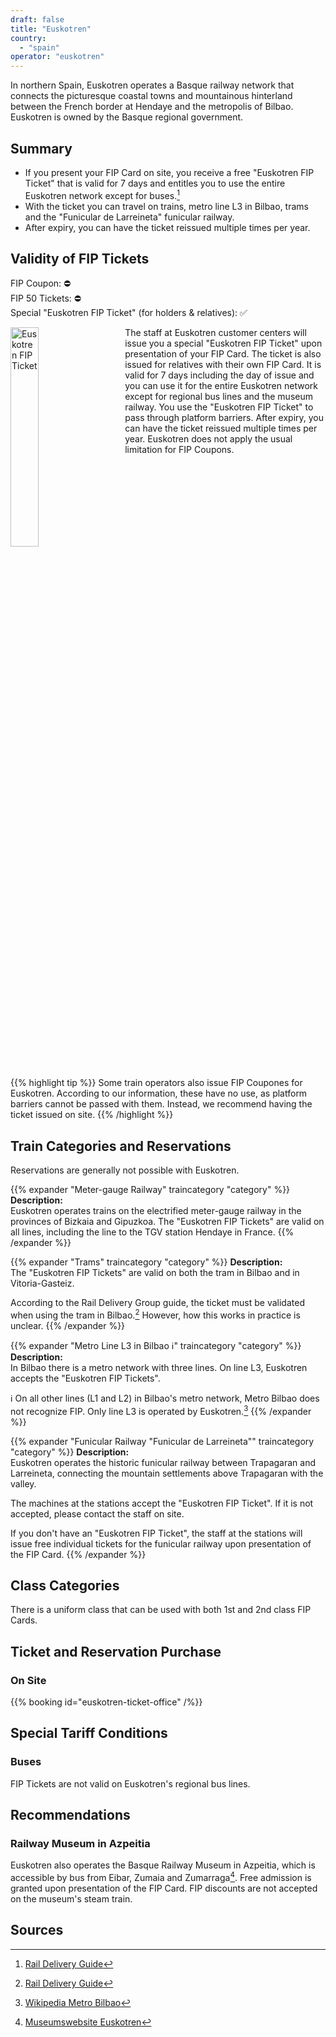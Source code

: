 ```yaml
---
draft: false
title: "Euskotren"
country:
  - "spain"
operator: "euskotren"
---
```


In northern Spain, Euskotren operates a Basque railway network that connects the picturesque coastal towns and mountainous hinterland between the French border at Hendaye and the metropolis of Bilbao. Euskotren is owned by the Basque regional government.

## Summary

- If you present your FIP Card on site, you receive a free "Euskotren FIP Ticket" that is valid for 7 days and entitles you to use the entire Euskotren network except for buses.[^1]
- With the ticket you can travel on trains, metro line L3 in Bilbao, trams and the "Funicular de Larreineta" funicular railway.
- After expiry, you can have the ticket reissued multiple times per year.

## Validity of FIP Tickets

FIP Coupon: ⛔ \
FIP 50 Tickets: ⛔ \
Special "Euskotren FIP Ticket" (for holders & relatives): ✅

<!-- TODO: Replace with markdown image and find ways to customize width -->
<img src="/en/operator/euskotren/images/euskotren_fip_ticket.webp" alt="Euskotren FIP Ticket" style="width: 30%; float: left; margin-right: 2rem; margin-bottom: 1rem">
The staff at Euskotren customer centers will issue you a special "Euskotren FIP Ticket" upon presentation of your FIP Card.
The ticket is also issued for relatives with their own FIP Card. It is valid for 7 days including the day of issue and you can use it for the entire Euskotren network except for regional bus lines and the museum railway.
You use the "Euskotren FIP Ticket" to pass through platform barriers. After expiry, you can have the ticket reissued multiple times per year. Euskotren does not apply the usual limitation for FIP Coupons.

<br style="clear:both" aria-hidden="true" />

{{% highlight tip %}}
Some train operators also issue FIP Coupones for Euskotren. According to our information, these have no use, as platform barriers cannot be passed with them. Instead, we recommend having the ticket issued on site.
{{% /highlight %}}

## Train Categories and Reservations

Reservations are generally not possible with Euskotren.

{{% expander "Meter-gauge Railway" traincategory "category" %}}
**Description:** \
Euskotren operates trains on the electrified meter-gauge railway in the provinces of Bizkaia and Gipuzkoa. The "Euskotren FIP Tickets" are valid on all lines, including the line to the TGV station Hendaye in France.
{{% /expander %}}

{{% expander "Trams" traincategory "category" %}}
**Description:** \
The "Euskotren FIP Tickets" are valid on both the tram in Bilbao and in Vitoria-Gasteiz.

According to the Rail Delivery Group guide, the ticket must be validated when using the tram in Bilbao.[^1] However, how this works in practice is unclear.
{{% /expander %}}

{{% expander "Metro Line L3 in Bilbao ℹ️" traincategory "category" %}}
**Description:** \
In Bilbao there is a metro network with three lines. On line L3, Euskotren accepts the "Euskotren FIP Tickets".

ℹ️ On all other lines (L1 and L2) in Bilbao's metro network, Metro Bilbao does not recognize FIP. Only line L3 is operated by Euskotren.[^3]
{{% /expander %}}

{{% expander "Funicular Railway \"Funicular de Larreineta\"" traincategory "category" %}}
**Description:** \
Euskotren operates the historic funicular railway between Trapagaran and Larreineta, connecting the mountain settlements above Trapagaran with the valley.

The machines at the stations accept the "Euskotren FIP Ticket". If it is not accepted, please contact the staff on site.

If you don't have an "Euskotren FIP Ticket", the staff at the stations will issue free individual tickets for the funicular railway upon presentation of the FIP Card.
{{% /expander %}}

## Class Categories

There is a uniform class that can be used with both 1st and 2nd class FIP Cards.

## Ticket and Reservation Purchase

### On Site

{{% booking id="euskotren-ticket-office" /%}}

## Special Tariff Conditions

### Buses

FIP Tickets are not valid on Euskotren's regional bus lines.

## Recommendations

### Railway Museum in Azpeitia

Euskotren also operates the Basque Railway Museum in Azpeitia, which is accessible by bus from Eibar, Zumaia and Zumarraga[^2]. Free admission is granted upon presentation of the FIP Card. FIP discounts are not accepted on the museum's steam train.

## Sources

[^1]: [Rail Delivery Guide](https://www.raildeliverygroup.com/rst/europe-and-fip.html#uk-accordion-99)

[^2]: [Museumswebsite Euskotren](https://euskotren.euskadi.eus/museoa/en/plan-your-visit/)

[^3]: [Wikipedia Metro Bilbao](https://de.wikipedia.org/wiki/Metro_Bilbao)
